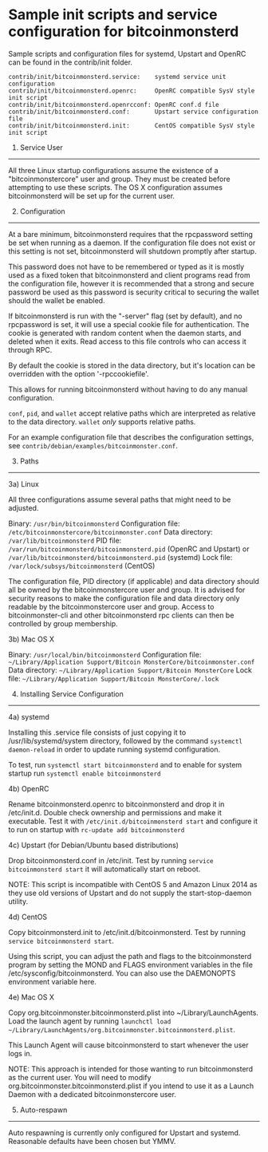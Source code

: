Sample init scripts and service configuration for bitcoinmonsterd
==========================================================

Sample scripts and configuration files for systemd, Upstart and OpenRC
can be found in the contrib/init folder.

    contrib/init/bitcoinmonsterd.service:    systemd service unit configuration
    contrib/init/bitcoinmonsterd.openrc:     OpenRC compatible SysV style init script
    contrib/init/bitcoinmonsterd.openrcconf: OpenRC conf.d file
    contrib/init/bitcoinmonsterd.conf:       Upstart service configuration file
    contrib/init/bitcoinmonsterd.init:       CentOS compatible SysV style init script

1. Service User
---------------------------------

All three Linux startup configurations assume the existence of a "bitcoinmonstercore" user
and group.  They must be created before attempting to use these scripts.
The OS X configuration assumes bitcoinmonsterd will be set up for the current user.

2. Configuration
---------------------------------

At a bare minimum, bitcoinmonsterd requires that the rpcpassword setting be set
when running as a daemon.  If the configuration file does not exist or this
setting is not set, bitcoinmonsterd will shutdown promptly after startup.

This password does not have to be remembered or typed as it is mostly used
as a fixed token that bitcoinmonsterd and client programs read from the configuration
file, however it is recommended that a strong and secure password be used
as this password is security critical to securing the wallet should the
wallet be enabled.

If bitcoinmonsterd is run with the "-server" flag (set by default), and no rpcpassword is set,
it will use a special cookie file for authentication. The cookie is generated with random
content when the daemon starts, and deleted when it exits. Read access to this file
controls who can access it through RPC.

By default the cookie is stored in the data directory, but it's location can be overridden
with the option '-rpccookiefile'.

This allows for running bitcoinmonsterd without having to do any manual configuration.

`conf`, `pid`, and `wallet` accept relative paths which are interpreted as
relative to the data directory. `wallet` *only* supports relative paths.

For an example configuration file that describes the configuration settings,
see `contrib/debian/examples/bitcoinmonster.conf`.

3. Paths
---------------------------------

3a) Linux

All three configurations assume several paths that might need to be adjusted.

Binary:              `/usr/bin/bitcoinmonsterd`
Configuration file:  `/etc/bitcoinmonstercore/bitcoinmonster.conf`
Data directory:      `/var/lib/bitcoinmonsterd`
PID file:            `/var/run/bitcoinmonsterd/bitcoinmonsterd.pid` (OpenRC and Upstart) or `/var/lib/bitcoinmonsterd/bitcoinmonsterd.pid` (systemd)
Lock file:           `/var/lock/subsys/bitcoinmonsterd` (CentOS)

The configuration file, PID directory (if applicable) and data directory
should all be owned by the bitcoinmonstercore user and group.  It is advised for security
reasons to make the configuration file and data directory only readable by the
bitcoinmonstercore user and group.  Access to bitcoinmonster-cli and other bitcoinmonsterd rpc clients
can then be controlled by group membership.

3b) Mac OS X

Binary:              `/usr/local/bin/bitcoinmonsterd`
Configuration file:  `~/Library/Application Support/Bitcoin MonsterCore/bitcoinmonster.conf`
Data directory:      `~/Library/Application Support/Bitcoin MonsterCore`
Lock file:           `~/Library/Application Support/Bitcoin MonsterCore/.lock`

4. Installing Service Configuration
-----------------------------------

4a) systemd

Installing this .service file consists of just copying it to
/usr/lib/systemd/system directory, followed by the command
`systemctl daemon-reload` in order to update running systemd configuration.

To test, run `systemctl start bitcoinmonsterd` and to enable for system startup run
`systemctl enable bitcoinmonsterd`

4b) OpenRC

Rename bitcoinmonsterd.openrc to bitcoinmonsterd and drop it in /etc/init.d.  Double
check ownership and permissions and make it executable.  Test it with
`/etc/init.d/bitcoinmonsterd start` and configure it to run on startup with
`rc-update add bitcoinmonsterd`

4c) Upstart (for Debian/Ubuntu based distributions)

Drop bitcoinmonsterd.conf in /etc/init.  Test by running `service bitcoinmonsterd start`
it will automatically start on reboot.

NOTE: This script is incompatible with CentOS 5 and Amazon Linux 2014 as they
use old versions of Upstart and do not supply the start-stop-daemon utility.

4d) CentOS

Copy bitcoinmonsterd.init to /etc/init.d/bitcoinmonsterd. Test by running `service bitcoinmonsterd start`.

Using this script, you can adjust the path and flags to the bitcoinmonsterd program by
setting the MOND and FLAGS environment variables in the file
/etc/sysconfig/bitcoinmonsterd. You can also use the DAEMONOPTS environment variable here.

4e) Mac OS X

Copy org.bitcoinmonster.bitcoinmonsterd.plist into ~/Library/LaunchAgents. Load the launch agent by
running `launchctl load ~/Library/LaunchAgents/org.bitcoinmonster.bitcoinmonsterd.plist`.

This Launch Agent will cause bitcoinmonsterd to start whenever the user logs in.

NOTE: This approach is intended for those wanting to run bitcoinmonsterd as the current user.
You will need to modify org.bitcoinmonster.bitcoinmonsterd.plist if you intend to use it as a
Launch Daemon with a dedicated bitcoinmonstercore user.

5. Auto-respawn
-----------------------------------

Auto respawning is currently only configured for Upstart and systemd.
Reasonable defaults have been chosen but YMMV.
